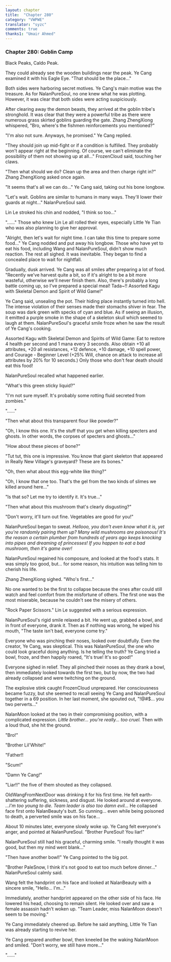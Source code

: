 ```yaml
---
layout: chapter
title:  "Chapter 280"
category: "VWPWE"
translator: "syzc"
comments: true
thanks1: "Umair Ahmed"
---
```


### Chapter 280: Goblin Camp

Black Peaks, Caldo Peak.

They could already see the wooden buildings near the peak. Ye Cang examined it with his Eagle Eye. "That should be the place..."

Both sides were harboring secret motives. Ye Cang's main motive was the treasure. As for NalanPureSoul, no one knew what he was plotting. However, it was clear that both sides were acting suspiciously.

After clearing away the demon beasts, they arrived at the goblin tribe's stronghold. It was clear that they were a powerful tribe as there were numerous grass skirted goblins guarding the gate. Zhang ZhengXiong whispered, "Bro, where's the fishmen reinforcements you mentioned?"

"I'm also not sure. Anyways, he promised." Ye Cang replied.

"They should join up mid-fight or if a condition is fulfilled. They probably won't appear right at the beginning. Of course, we can't eliminate the possibility of them not showing up at all..." FrozenCloud said, touching her claws.

"Then what should we do? Clean up the area and then charge right in?" Zhang ZhengXiong asked once again.

"It seems that's all we can do..." Ye Cang said, taking out his bone longbow.

"Let's wait. Goblins are similar to humans in many ways. They'll lower their guards at night..." NalanPureSoul said.

Lin Le stroked his chin and nodded, "I think so too..."

"......" Those who knew Lin Le all rolled their eyes, especially Little Ye Tian who was also planning to give her approval.

"Alright, then let's wait for night time. I can take this time to prepare some food..." Ye Cang nodded and put away his longbow. Those who have yet to eat his food, including Wang and NalanPureSoul, didn't show much reaction. The rest all sighed. It was inevitable. They began to find a concealed place to wait for nightfall.

Gradually, dusk arrived. Ye Cang was all smiles after preparing a lot of food. "Recently we've harvest quite a bit, so if it's alright to be a bit more wasteful, otherwise we'll never finish them. Also, there's probably a long battle coming up, so I've prepared a special meal! Tada~!! Assorted Kagu with Skeletal Demon and Spirit of Wild Game!"

Ye Cang said, unsealing the pot. Their hiding place instantly turned into hell. The intense violation of their senses made their stomachs shiver in fear. The soup was dark green with specks of cyan and blue. As if seeing an illusion, it emitted a purple smoke in the shape of a skeleton skull which seemed to laugh at them. NalanPureSoul's graceful smile froze when he saw the result of Ye Cang's cooking.

Assorted Kagu with Skeletal Demon and Spirits of Wild Game: Eat to restore 4 health per second and 1 mana every 3 seconds. Also obtain +10 all attributes, +20 all resistances, +12 defence, +10 damage, +10 spell power, and Courage - Beginner Level (+25% Will, chance on attack to increase all attributes by 20% for 10 seconds.) Only those who don't fear death should eat this food!

NalanPureSoul recalled what happened earlier.

"What's this green sticky liquid?"

"I'm not sure myself. It's probably some rotting fluid secreted from zombies."

"......"

"Then what about this transparent flour like powder?"

"Oh, I know this one. It's the stuff that you get when killing specters and ghosts. In other words, the corpses of specters and ghosts..."

"How about these pieces of bone?"

"Tut tut, this one is impressive. You know that giant skeleton that appeared in Really New Village's graveyard? These are its bones."

"Oh, then what about this egg-white like thing?"

"Oh, I know that one too. That's the gel from the two kinds of slimes we killed around here..."

"Is that so? Let me try to identify it. It's true..."

"Then what about this mushroom that's clearly disgusting?"

"Don't worry, it'll turn out fine. Vegetables are good for you!"

NalanPureSoul began to sweat. *Hellooo, you don't even know what it is, yet you're randomly pairing them up? Many wild mushrooms are poisonous! It's the reason a certain plumber from hundreds of years ago keeps knocking into pipes and dreaming of princesses! If you happen to eat a bad mushroom, then it's game over!*

NalanPureSoul regained his composure, and looked at the food's stats. It was simply too good, but... for some reason, his intuition was telling him to cherish his life.

Zhang ZhengXiong sighed. "Who's first..."

No one wanted to be the first to collapse because the ones after could still watch and feel comfort from the misfortune of others. The first one was the most miserable, because he couldn't see the misery of others.

"Rock Paper Scissors." Lin Le suggested with a serious expression.

NalanPureSoul's rigid smile relaxed a bit. He went up, grabbed a bowl, and in front of everyone, drank it. Then as if nothing was wrong, he wiped his mouth, "The taste isn't bad, everyone come try."

Everyone who was pinching their noses, looked over doubtfully. Even the creator, Ye Cang, was skeptical. This was NalanPureSoul, the one who could look graceful doing anything. Is he telling the truth? Ye Cang tried a bowl, froze, and then happily roared, "It's true! It's so good!"

Everyone sighed in relief. They all pinched their noses as they drank a bowl, then immediately looked towards the first two, but by now, the two had already collapsed and were twitching on the ground.

The explosive stink caught FrozenCloud unprepared. Her consciousness became fuzzy, but she seemed to recall seeing Ye Cang and NalanPureSoul together in a 69 position. In her last moment, she spouted out, "!@#$... you two perverts..."

NalanMoon looked at the two in their compromising position, with a complicated expression. *Little brother... you're really... too cruel.* Then with a loud thud, she hit the ground.

"Bro!"

"Brother Lil'White!"

"Father!!

"Scum!"

"Damn Ye Cang!"

"Liar!!" the five of them shouted as they collapsed.

OldWangFromNextDoor was drinking it for his first time. He felt earth-shattering suffering, sickness, and disgust. He looked around at everyone. *...I'm too young to die. Team leader is also too damn evil...* He collapsed face first onto NalanBeauty's butt. So cunning... even while being poisoned to death, a perverted smile was on his face...

About 10 minutes later, everyone slowly woke up. Ye Cang felt everyone's anger, and pointed at NalanPureSoul. "Brother PureSoul! You liar!"

NalanPureSoul still had his graceful, charming smile. "I really thought it was good, but then my mind went blank..."

"Then have another bowl!" Ye Cang pointed to the big pot.

"Brother PaleSnow, I think it's not good to eat too much before dinner..." NalanPureSoul calmly said.

Wang felt the handprint on his face and looked at NalanBeauty with a sincere smile, "Hello... I'm..."

Immediately, another handprint appeared on the other side of his face. He lowered his head, choosing to remain silent. He looked over and saw a female assassin hadn't woken up. "Team Leader, miss NalanMoon doesn't seem to be moving."

Ye Cang immediately cheered up. Before he said anything, Little Ye Tian was already starting to revive her.

Ye Cang prepared another bowl, then kneeled be the waking NalanMoon and smiled. "Don't worry, we still have more..."

"......"

